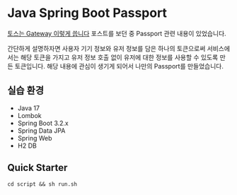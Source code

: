 # Java Spring Boot Passport

[토스는 Gateway 이렇게 씁니다](https://toss.tech/article/slash23-server) 포스트를 보던 중 Passport 관련 내용이 있었습니다.

간단하게 설명하자면 사용자 기기 정보와 유저 정보를 담은 하나의 토큰으로써 서비스에서는 해당 토큰을 가지고 유저 정보 호출 없이 유저에 대한 정보를 사용할 수 있도록 만든 토큰입니다.
해당 내용에 관심이 생기게 되어서 나만의 Passport를 만들었습니다.

## 실습 환경

- Java 17
- Lombok
- Spring Boot 3.2.x
- Spring Data JPA
- Spring Web
- H2 DB

## Quick Starter

```shell
cd script && sh run.sh
```